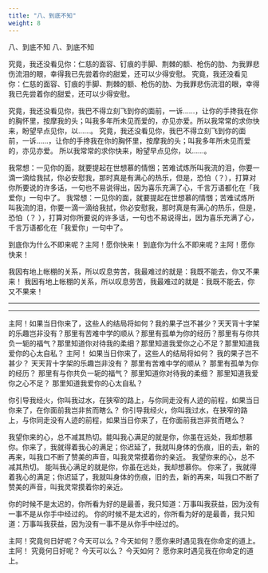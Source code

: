 ```yaml
---
title: "八、到底不知"
weight: 8
---
```


八、到底不知
八、到底不知

究竟，我还没看见你：仁慈的面容、钉痕的手脚、荆棘的额、枪伤的肋、为我罪悲伤流泪的眼，幸得我已先尝着你的甜爱，还可以少得安慰。
究竟，我还没看见你：仁慈的面容、钉痕的手脚、荆棘的额、枪伤的肋、为我罪悲伤流泪的眼，幸得我已先尝着你的甜爱，还可以少得安慰。

究竟，我还没看见你，我巴不得立刻飞到你的面前，一诉……，让你的手搀我在你的胸怀里，按摩我的头；叫我多年所未见而爱的，亦见亦爱。所以我常常的求你快来，盼望早点见你，以……。
究竟，我还没看见你，我巴不得立刻飞到你的面前，一诉……，让你的手搀我在你的胸怀里，按摩我的头；叫我多年所未见而爱的，亦见亦爱。
所以我常常的求你快来，盼望早点见你，以……。

我常想：一见你的面，就要提起在世想慕的情悃；苦难试炼所叫我流的泪，你要一滴一滴给我拭，你必安慰我，那时真是有满心的热乐，但是，恐怕（？），打算对你所要说的许多话，一句也不易说得出，因为喜乐充满了心，千言万语都化在「我爱你」一句中了。
我常想：一见你的面，就要提起在世想慕的情悃；苦难试炼所叫我流的泪，你要一滴一滴给我拭，你必安慰我，那时真是有满心的热乐，但是，恐怕（？
），打算对你所要说的许多话，一句也不易说得出，因为喜乐充满了心，千言万语都化在「我爱你」一句中了。

到底你为什么不即来呢？主阿！愿你快来！
到底你为什么不即来呢？主阿！愿你快来！

我因有地上帐棚的关系，所以叹息劳苦，我最难过的就是：我既不能去，你又不果来！
我因有地上帐棚的关系，所以叹息劳苦，我最难过的就是：我既不能去，你又不果来！

* * * * * * * * * * * * * * * * * * * * * * * * *
* * * * * * * * * * * * * * * * * * * * * * * * *

主阿！如果当日你来了，这些人的结局将如何？我的果子岂不甚少？天天背十字架的乐趣岂非没有？那里有苦难中学的顺从？那里有孤单为你的经历？那里有与你共负一轭的福气？那里知道你对待我的柔细？那里知道我爱你之心不足？那里知道我爱你的心太自私？
主阿！
如果当日你来了，这些人的结局将如何？
我的果子岂不甚少？
天天背十字架的乐趣岂非没有？
那里有苦难中学的顺从？
那里有孤单为你的经历？
那里有与你共负一轭的福气？
那里知道你对待我的柔细？
那里知道我爱你之心不足？
那里知道我爱你的心太自私？

你引导我经火，你叫我过水，在狭窄的路上，与你同走没有人迹的前程，如果当日你来了，在你面前我岂非贫而瞎么？
你引导我经火，你叫我过水，在狭窄的路上，与你同走没有人迹的前程，如果当日你来了，在你面前我岂非贫而瞎么？

我望你来的心，总不减其热切。能叫我心满足的就是你，你虽在远处，我却想慕你。你来了，我就得着我心的满足；你迟延了，我就叫身体的伤痕，旧的去，新的再来，叫我口不断了赞美的声音，叫我灵常摸着你的亲近。
我望你来的心，总不减其热切。
能叫我心满足的就是你，你虽在远处，我却想慕你。
你来了，我就得着我心的满足；你迟延了，我就叫身体的伤痕，旧的去，新的再来，叫我口不断了赞美的声音，叫我灵常摸着你的亲近。

你的时候不是太迟的，你所看为好的是最善，我只知道：万事叫我获益，因为没有一事不是从你手中经过的。
你的时候不是太迟的，你所看为好的是最善，我只知道：万事叫我获益，因为没有一事不是从你手中经过的。

主阿！究竟何日好呢？今天可以么？今天如何？愿你来时遇见我在你命定的道上。
主阿！
究竟何日好呢？
今天可以么？
今天如何？
愿你来时遇见我在你命定的道上。
